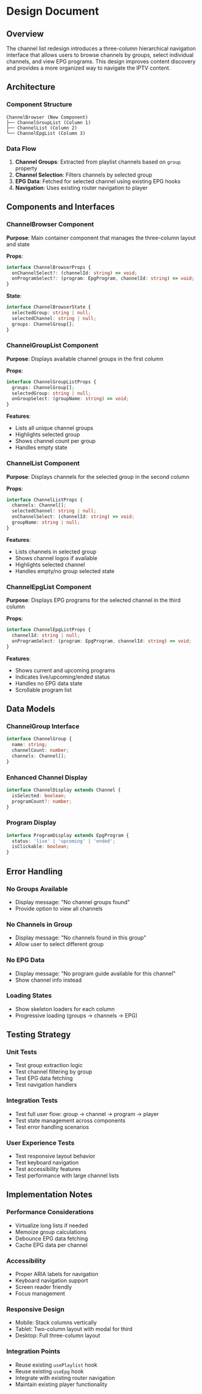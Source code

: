 # Design Document

## Overview

The channel list redesign introduces a three-column hierarchical navigation interface that allows users to browse channels by groups, select individual channels, and view EPG programs. This design improves content discovery and provides a more organized way to navigate the IPTV content.

## Architecture

### Component Structure

```
ChannelBrowser (New Component)
├── ChannelGroupList (Column 1)
├── ChannelList (Column 2) 
└── ChannelEpgList (Column 3)
```

### Data Flow

1. **Channel Groups**: Extracted from playlist channels based on `group` property
2. **Channel Selection**: Filters channels by selected group
3. **EPG Data**: Fetched for selected channel using existing EPG hooks
4. **Navigation**: Uses existing router navigation to player

## Components and Interfaces

### ChannelBrowser Component

**Purpose**: Main container component that manages the three-column layout and state

**Props**:
```typescript
interface ChannelBrowserProps {
  onChannelSelect?: (channelId: string) => void;
  onProgramSelect?: (program: EpgProgram, channelId: string) => void;
}
```

**State**:
```typescript
interface ChannelBrowserState {
  selectedGroup: string | null;
  selectedChannel: string | null;
  groups: ChannelGroup[];
}
```

### ChannelGroupList Component

**Purpose**: Displays available channel groups in the first column

**Props**:
```typescript
interface ChannelGroupListProps {
  groups: ChannelGroup[];
  selectedGroup: string | null;
  onGroupSelect: (groupName: string) => void;
}
```

**Features**:
- Lists all unique channel groups
- Highlights selected group
- Shows channel count per group
- Handles empty state

### ChannelList Component

**Purpose**: Displays channels for the selected group in the second column

**Props**:
```typescript
interface ChannelListProps {
  channels: Channel[];
  selectedChannel: string | null;
  onChannelSelect: (channelId: string) => void;
  groupName: string | null;
}
```

**Features**:
- Lists channels in selected group
- Shows channel logos if available
- Highlights selected channel
- Handles empty/no group selected state

### ChannelEpgList Component

**Purpose**: Displays EPG programs for the selected channel in the third column

**Props**:
```typescript
interface ChannelEpgListProps {
  channelId: string | null;
  onProgramSelect: (program: EpgProgram, channelId: string) => void;
}
```

**Features**:
- Shows current and upcoming programs
- Indicates live/upcoming/ended status
- Handles no EPG data state
- Scrollable program list

## Data Models

### ChannelGroup Interface

```typescript
interface ChannelGroup {
  name: string;
  channelCount: number;
  channels: Channel[];
}
```

### Enhanced Channel Display

```typescript
interface ChannelDisplay extends Channel {
  isSelected: boolean;
  programCount?: number;
}
```

### Program Display

```typescript
interface ProgramDisplay extends EpgProgram {
  status: 'live' | 'upcoming' | 'ended';
  isClickable: boolean;
}
```

## Error Handling

### No Groups Available
- Display message: "No channel groups found"
- Provide option to view all channels

### No Channels in Group
- Display message: "No channels found in this group"
- Allow user to select different group

### No EPG Data
- Display message: "No program guide available for this channel"
- Show channel info instead

### Loading States
- Show skeleton loaders for each column
- Progressive loading (groups → channels → EPG)

## Testing Strategy

### Unit Tests
- Test group extraction logic
- Test channel filtering by group
- Test EPG data fetching
- Test navigation handlers

### Integration Tests
- Test full user flow: group → channel → program → player
- Test state management across components
- Test error handling scenarios

### User Experience Tests
- Test responsive layout behavior
- Test keyboard navigation
- Test accessibility features
- Test performance with large channel lists

## Implementation Notes

### Performance Considerations
- Virtualize long lists if needed
- Memoize group calculations
- Debounce EPG data fetching
- Cache EPG data per channel

### Accessibility
- Proper ARIA labels for navigation
- Keyboard navigation support
- Screen reader friendly
- Focus management

### Responsive Design
- Mobile: Stack columns vertically
- Tablet: Two-column layout with modal for third
- Desktop: Full three-column layout

### Integration Points
- Reuse existing `usePlaylist` hook
- Reuse existing `useEpg` hook
- Integrate with existing router navigation
- Maintain existing player functionality